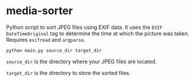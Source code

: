 # media-sorter
Python script to sort JPEG files using EXIF data. It uses the `EXIF DateTimeOriginal` tag to determine the time at which the picture was taken. Requires `exifread` and `argparse`.

```
python main.py source_dir target_dir
```

`source_dir` is the directory where your JPEG files are located.

`target_dir` is the directory to store the sorted files.

